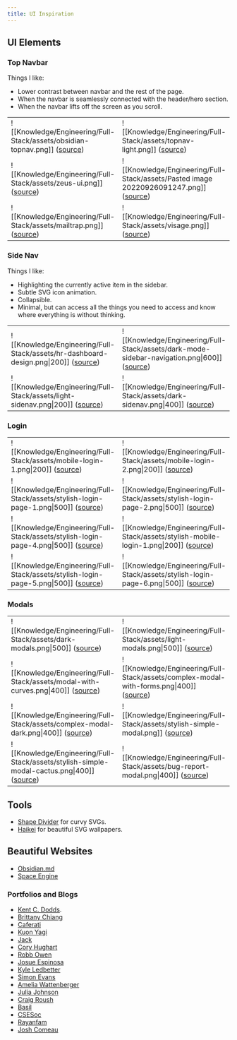 ```yaml
---
title: UI Inspiration
---
```


## UI Elements
### Top Navbar
Things I like:
- Lower contrast between navbar and the rest of the page.
- When the navbar is seamlessly connected with the header/hero section.
- When the navbar lifts off the screen as you scroll.

|                                                                                                                                                   |                                                                                                                                                              |
| ------------------------------------------------------------------------------------------------------------------------------------------------- | ------------------------------------------------------------------------------------------------------------------------------------------------------------ |
| ![[Knowledge/Engineering/Full-Stack/assets/obsidian-topnav.png]] ([source](https://obsidian.md/))                                                 | ![[Knowledge/Engineering/Full-Stack/assets/topnav-light.png]] ([source](https://dribbble.com/shots/17722418-Top-Navigation-SaasBox))                         |
| ![[Knowledge/Engineering/Full-Stack/assets/zeus-ui.png]] ([source](https://dribbble.com/shots/18363665-Navigation-bar-with-menu-Zeus-Web-UI-Kit)) | ![[Knowledge/Engineering/Full-Stack/assets/Pasted image 20220926091247.png]] ([source](https://dribbble.com/shots/14478136-Plants-boutique-website-concept)) |
| ![[Knowledge/Engineering/Full-Stack/assets/mailtrap.png]] ([source](https://dribbble.com/shots/6251320-Mailtrap-Landing-Top-Sections-Design-1st-version))                                                                                                                                                  |    ![[Knowledge/Engineering/Full-Stack/assets/visage.png]] ([source](https://speckyboy.com/wp-content/uploads/2014/04/fixed_navigation_menu_04.jpg))                                                                                                                                                          |

### Side Nav
Things I like:
- Highlighting the currently active item in the sidebar.
- Subtle SVG icon animation.
- Collapsible.
- Minimal, but can access all the things you need to access and know where everything is without thinking.

|     |      |
| --- | --- |
|![[Knowledge/Engineering/Full-Stack/assets/hr-dashboard-design.png\|200]] ([source](https://dribbble.com/shots/17350060-HR-Dashboard-design))     | ![[Knowledge/Engineering/Full-Stack/assets/dark-mode-sidebar-navigation.png\|600]] ([source](https://dribbble.com/shots/18369866-Dark-mode-sidebar-navigation-Untitled-UI))    |
| ![[Knowledge/Engineering/Full-Stack/assets/light-sidenav.png\|200]] ([source](https://dribbble.com/shots/16252715-Sidebar-navigation/attachments/8118635?mode=media))     | ![[Knowledge/Engineering/Full-Stack/assets/dark-sidenav.png\|400]] ([source](https://dribbble.com/shots/15827363-Sidebar-Navigation-Dark))    |

### Login

|                                                                                                                                                                                                 |                                                                                                                                                                                            |
| ----------------------------------------------------------------------------------------------------------------------------------------------------------------------------------------------- | ------------------------------------------------------------------------------------------------------------------------------------------------------------------------------------------ |
| ![[Knowledge/Engineering/Full-Stack/assets/mobile-login-1.png\|200]] ([source](https://dribbble.com/shots/15889044-Login-Register-Mobile-App))                                                  | ![[Knowledge/Engineering/Full-Stack/assets/mobile-login-2.png\|200]] ([source](https://dribbble.com/shots/15889044-Login-Register-Mobile-App))                                             |
| ![[Knowledge/Engineering/Full-Stack/assets/stylish-login-page-1.png\|500]] ([source](https://dribbble.com/shots/16029811-AUTH-Login-Register-screen-for-Phylum/attachments/7872310?mode=media)) | ![[Knowledge/Engineering/Full-Stack/assets/stylish-login-page-2.png\|500]] ([source](https://dribbble.com/shots/16029811-AUTH-Login-Register-screen-for-Phylum/attachments/7872309?mode=media)) |
| ![[Knowledge/Engineering/Full-Stack/assets/stylish-login-page-4.png\|500]] ([source](https://dribbble.com/shots/16753965-Login-Sign-up-Dark-Mode-AW-Universal-Page))                            | ![[Knowledge/Engineering/Full-Stack/assets/stylish-mobile-login-1.png\|200]] ([source](https://dribbble.com/shots/7861676-Sign-in-Sign-up-UI))                                                  |
| ![[Knowledge/Engineering/Full-Stack/assets/stylish-login-page-5.png\|500]] ([source](https://dribbble.com/shots/16705889-Login-Sign-up-AW-Universal-Page))                                                                                                                                                                                               |  ![[Knowledge/Engineering/Full-Stack/assets/stylish-login-page-6.png\|500]] ([source](https://dribbble.com/shots/10009224-Daily-UI-001-Linked-Spaces-Sign-up))                                                                                                                                                                                           |

### Modals

|     |      |
| --- | --- |
| ![[Knowledge/Engineering/Full-Stack/assets/dark-modals.png\|500]] ([source](https://dribbble.com/shots/16838613-Dark-Light-UI-for-Cards-Components))     | ![[Knowledge/Engineering/Full-Stack/assets/light-modals.png\|500]] ([source](https://dribbble.com/shots/16838613-Dark-Light-UI-for-Cards-Components))    |
|  ![[Knowledge/Engineering/Full-Stack/assets/modal-with-curves.png\|400]] ([source](https://dribbble.com/shots/7037565-Register-Illustration))     |  ![[Knowledge/Engineering/Full-Stack/assets/complex-modal-with-forms.png\|400]] ([source](https://dribbble.com/shots/15544255-Modals-collection))    |
|  ![[Knowledge/Engineering/Full-Stack/assets/complex-modal-dark.png\|400]] ([source](https://dribbble.com/shots/15169672-VSX-Share-Modal))     |  ![[Knowledge/Engineering/Full-Stack/assets/stylish-simple-modal.png]] ([source](https://dribbble.com/shots/16083490-Pop-Up-Overlay))    |
| ![[Knowledge/Engineering/Full-Stack/assets/stylish-simple-modal-cactus.png\|400]]  ([source](https://dribbble.com/shots/13878518-Daily-UI-016-Pop-up-Overlay))     |  ![[Knowledge/Engineering/Full-Stack/assets/bug-report-modal.png\|400]] ([source](https://dribbble.com/shots/13024008-Report-Problem-Modal-UI-Design/attachments/4625329?mode=media))    |

## Tools
- [Shape Divider](https://www.shapedivider.app/) for curvy SVGs.
- [Haikei](https://app.haikei.app/) for beautiful SVG wallpapers.

## Beautiful Websites
- [Obsidian.md](https://obsidian.md/)
- [Space Engine](https://spaceengine.org/)

### Portfolios and Blogs
-  [Kent C. Dodds](https://kentcdodds.com/about#about-me).
-  [Brittany Chiang](https://brittanychiang.com/)
- [Caferati](https://caferati.me)
-   [Kuon Yagi](https://kuon.space/)
- [Jack](https://jacekjeznach.com/)
- [Cory Hughart](https://coryhughart.com/)
- [Robb Owen](https://robbowen.digital/)
- [Josue Espinosa](https://ejosue.com/)
- [Kyle Ledbetter](https://kyleledbetter.com/)
- [Simon Evans](https://sii.im/#!/)
- [Amelia Wattenberger](https://wattenberger.com/)
- [Julia Johnson](https://www.juliacodes.com/)
- [Craig Roush](https://craig-roush-portfolio-template.webflow.io/)
- [Basil](https://gbasil.dev/)
- [CSESoc](https://media.csesoc.org.au/tag/articles/)
- [Rayanfam](https://rayanfam.com/topics/hypervisor-from-scratch-part-1/)
- [Josh Comeau](https://www.joshwcomeau.com/blog/how-i-built-my-blog/)

